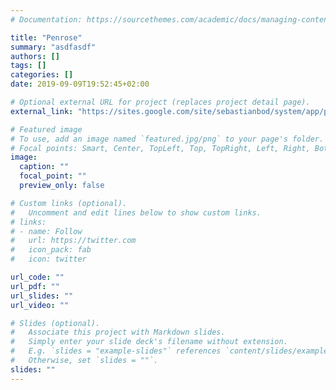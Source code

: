```yaml
---
# Documentation: https://sourcethemes.com/academic/docs/managing-content/

title: "Penrose"
summary: "asdfasdf"
authors: []
tags: []
categories: []
date: 2019-09-09T19:52:45+02:00

# Optional external URL for project (replaces project detail page).
external_link: "https://sites.google.com/site/sebastianbod/system/app/pages/sitemap/hierarchy"

# Featured image
# To use, add an image named `featured.jpg/png` to your page's folder.
# Focal points: Smart, Center, TopLeft, Top, TopRight, Left, Right, BottomLeft, Bottom, BottomRight.
image:
  caption: ""
  focal_point: ""
  preview_only: false

# Custom links (optional).
#   Uncomment and edit lines below to show custom links.
# links:
# - name: Follow
#   url: https://twitter.com
#   icon_pack: fab
#   icon: twitter

url_code: ""
url_pdf: ""
url_slides: ""
url_video: ""

# Slides (optional).
#   Associate this project with Markdown slides.
#   Simply enter your slide deck's filename without extension.
#   E.g. `slides = "example-slides"` references `content/slides/example-slides.md`.
#   Otherwise, set `slides = ""`.
slides: ""
---
```

